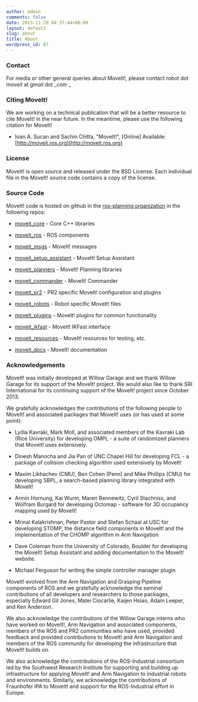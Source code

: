 ```yaml
---
author: admin
comments: false
date: 2013-11-20 04:37:44+00:00
layout: default
slug: about
title: About
wordpress_id: 87
---
```


### Contact


For media or other general queries about MoveIt!, please contact _robot_ dot _moveit_ at _gmail_ dot _com
_


### Citing MoveIt!


We are working on a technical publication that will be a better resource to cite MoveIt! in the near future. In the meantime, please use the following citation for MoveIt!



	
  * Ioan A. Sucan and Sachin Chitta, "MoveIt!", [Online] Available: [http://moveit.ros.org](http://moveit.ros.org)




### License


MoveIt! is open source and released under the BSD License. Each individual file in the MoveIt! source code contains a copy of the license.


### Source Code


MoveIt! code is hosted on github in the [ros-planning organization](http://github.com/ros-planning) in the following repos:



	
  * [moveit_core](https://github.com/ros-planning/moveit_core) - Core C++ libraries

	
  * [moveit_ros](https://github.com/ros-planning/moveit_ros) - ROS components

	
  * [moveit_msgs](https://github.com/ros-planning/moveit_msgs) - MoveIt! messages

	
  * [moveit_setup_assistant](https://github.com/ros-planning/moveit_setup_assistant) - MoveIt! Setup Assistant

	
  * [moveit_planners](https://github.com/ros-planning/moveit_planners) - MoveIt! Planning libraries

	
  * [moveit_commander](https://github.com/ros-planning/moveit_commander) - MoveIt! Commander

	
  * [moveit_pr2](https://github.com/ros-planning/moveit_pr2) - PR2 specific MoveIt! configuration and plugins

	
  * [moveit_robots](https://github.com/ros-planning/moveit_robots) - Robot specific MoveIt! files

	
  * [moveit_plugins](https://github.com/ros-planning/moveit_plugins) - MoveIt! plugins for common functionality

	
  * [moveit_ikfast](https://github.com/ros-planning/moveit_ikfast) - MoveIt! IKFast interface

	
  * [moveit_resources](https://github.com/ros-planning/moveit_resources) - MoveIt! resources for testing, etc.

	
  * [moveit_docs](https://github.com/ros-planning/moveit_docs) - MoveIt! documentation





### Acknowledgements


MoveIt! was initially developed at Willow Garage and we thank Willow Garage for its support of the MoveIt! project. We would also like to thank SRI International for its continuing support of the MoveIt! project since October 2013.

We gratefully acknowledges the contributions of the following people to MoveIt! and associated packages that MoveIt! uses (or has used at some point):



	
  * Lydia Kavraki, Mark Moll, and associated members of the Kavraki Lab (Rice University) for developing OMPL - a suite of randomized planners that MoveIt! uses extensively.

	
  * Dinesh Manocha and Jia Pan of UNC Chapel Hill for developing FCL - a package of collision checking algorithm used extensively by MoveIt!

	
  * Maxim Likhachev (CMU), Ben Cohen (Penn) and Mike Phillips (CMU) for developing SBPL, a search-based planning library integrated with MoveIt!

	
  * Armin Hornung, Kai Wurm, Maren Bennewitz, Cyril Stachniss, and Wolfram Burgard for developing Octomap - software for 3D occupancy mapping used by MoveIt!

	
  * Mrinal Kalakrishnan, Peter Pastor and Stefan Schaal at USC for developing STOMP, the distance field components in MoveIt! and the implementation of the CHOMP algorithm in Arm Navigation

	
  * Dave Coleman from the University of Colorado, Boulder for developing the MoveIt! Setup Assistant and adding documentation to the MoveIt! website.

	
  * Michael Ferguson for writing the simple controller manager plugin


MoveIt! evolved from the Arm Navigation and Grasping Pipeline components of ROS and we gratefully acknowledge the seminal contributions of all developers and researchers to those packages, especially Edward Gil Jones, Matei Ciocarlie, Kaijen Hsiao, Adam Leeper, and Ken Anderson.

We also acknowledge the contributions of the Willow Garage interns who have worked on MoveIt!, Arm Navigation and associated components, members of the ROS and PR2 communities who have used, provided feedback and provided contributions to MoveIt! and Arm Navigation and members of the ROS community for developing the infrastructure that MoveIt! builds on.

We also acknowledge the contributions of the ROS-Industrial consortium led by the Southwest Research Institute for supporting and building up infrastructure for applying MoveIt! and Arm Navigation to industrial robots and environments. Similarly, we acknowledge the contributions of Fraunhofer IPA to MoveIt! and support for the ROS-Industrial effort in Europe.
